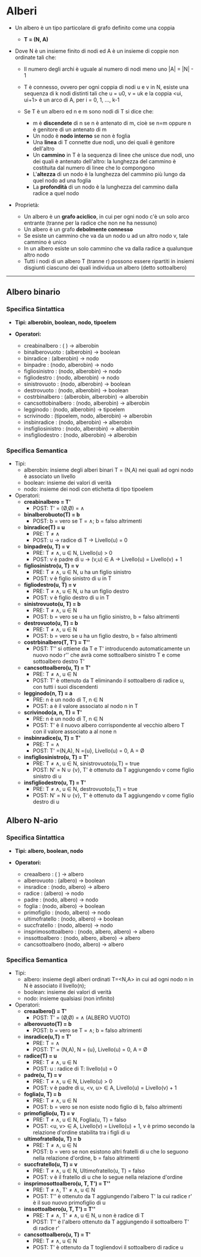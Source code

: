 <h1> Alberi </h1>

* Un albero è un tipo particolare di grafo definito come una coppia
  * **T = (N, A)**
* Dove N è un insieme finito di nodi ed A è un insieme di coppie non ordinate tali che:
  * Il numero degli archi è uguale al numero di nodi meno uno |A| = |N| - 1
  * T è connesso, ovvero per ogni coppia di nodi u e v in N, esiste una sequenza di k nodi distinti tali che u = u0, v = uk e la coppia <ui, ui+1> è un arco di A, per i = 0, 1, ..., k-1

  
  * Se T è un albero ed n e m sono nodi di T si dice che:
    * m è **discendete** di n se n è antenato di m, cioè se n=m oppure n è genitore di un antenato di m
    * Un nodo è **nodo interno** se non è foglia
    * Una **linea** di T connette due nodi, uno dei quali è genitore dell'altro
    * Un **cammino** in T è la sequenza di linee che unisce due nodi, uno dei quali è antenato dell'altro: la lunghezza del cammino è costituita dal numero di linee che lo compongono
    * L'**altezza** di un nodo è la lunghezza del cammino più lungo da quel nodo ad una foglia
    * La **profondità** di un nodo è la lunghezza del cammino dalla radice a quel nodo
  

* Proprietà:
  * Un albero è un **grafo aciclico**, in cui per ogni nodo c'è un solo arco entrante (tranne per la radice che non ne ha nessuno)
  * Un albero è un grafo **debolmente connesso**
  * Se esiste un cammino che va da un nodo u ad un altro nodo v, tale cammino è unico
  * In un albero esiste un solo cammino che va dalla radice a qualunque altro nodo
  * Tutti i nodi di un albero T (tranne r) possono essere ripartiti in insiemi disgiunti ciascuno dei quali individua un albero (detto sottoalbero)

___
<h2> Albero binario </h2>

### Specifica Sintattica

* **Tipi: alberobin, boolean, nodo, tipoelem**

* **Operatori:**
    * creabinalbero : ( ) → alberobin
    * binalberovuoto : (alberobin) → boolean
    * binradice : (alberobin) → nodo
    * binpadre : (nodo, alberobin) → nodo
    * figliosinistro : (nodo, alberobin) → nodo
    * figliodestro : (nodo, alberobin) → nodo
    * sinistrovuoto : (nodo, alberobin) → boolean
    * destrovuoto : (nodo, alberobin) → boolean
    * costrbinalbero : (alberobin, alberobin) → alberobin
    * cancsottobinalbero : (nodo, alberobin) → alberobin
    * legginodo : (nodo, alberobin) → tipoelem
    * scrivinodo : (tipoelem, nodo, alberobin) → alberobin
    * insbinradice : (nodo, alberobin) → alberobin
    * insfigliosinistro : (nodo, alberobin) → alberobin
    * insfigliodestro : (nodo, alberobin) → alberobin

 
### Specifica Semantica
* Tipi:
  * alberobin: insieme degli alberi binari T = (N,A) nei quali ad ogni nodo è associato un livello
  * boolean: insieme dei valori di verità
  * nodo: insieme dei nodi con etichetta di tipo tipoelem
* Operatori:
  * **creabinalbero = T'** 
    * POST: T' = (Ø,Ø) = ∧
  * **binalberobuoto(T) = b**
    * POST: b = vero se T = ∧; b = falso altrimenti
  * **binradice(T) = u**
    * PRE: T ≠ ∧
    * POST: u → radice di T → Livello(u) = 0
  * **binpadre(u, T) = v**
    * PRE: T ≠ ∧, u ∈ N, Livello(u) > 0
    * POST: v è padre di u → (v,u) ∈ A → Livello(u) = Livello(v) + 1
  * **figliosinistro(u, T) = v**
    * PRE: T ≠ ∧, u ∈ N, u ha un figlio sinistro
    * POST: v è figlio sinistro di u in T
  * **figliodestro(u, T) = v**
    * PRE: T ≠ ∧, u ∈ N, u ha un figlio destro
    * POST: v è figlio destro di u in T
  * **sinistrovuoto(u, T) = b**
    * PRE: T ≠ ∧, u ∈ N
    * POST: b = vero se u ha un figlio sinistro, b = falso altrimenti
  * **destrovuoto(u, T) = b**
    * PRE: T ≠ ∧, u ∈ N
    * POST: b = vero se u ha un figlio destro, b = falso altrimenti
  * **costrbinalbero(T, T') = T''**
    * POST: T'' si ottiene da T e T' introducendo automaticamente un nuovo nodo r'' che avrà come sottoalbero sinistro T e come sottoalbero destro T'
  * **cancsottoalbero(u, T) = T'**
    * PRE: T ≠ ∧, u ∈ N
    * POST: T' è ottenuto da T eliminando il sottoalbero di radice u, con tutti i suoi discendenti
  * **legginodo(n, T) = a**
    * PRE: n è un nodo di T, n ∈ N
    * POST: a è il valore associato al nodo n in T
  * **scrivinodo(a, n, T) = T'**
    * PRE: n è un nodo di T, n ∈ N
    * POST: T' è il nuovo albero corrispondente al vecchio albero T con il valore associato a al none n
  * **insbinradice(u, T) = T'**
    * PRE: T = ∧
    * POST: T' =(N,A), N ={u}, Livello(u) = 0, A = Ø
  * **insfigliosinistro(u, T) = T'**
    * PRE: T ≠ ∧, u ∈ N, sinistrovuoto(u,T) = true
    * POST: N' = N ∪ {v}, T' è ottenuto da T aggiungendo v come figlio sinistro di u
  * **insfigliodestro(u, T) = T'**
    * PRE: T ≠ ∧, u ∈ N, destrovuoto(u,T) = true
    * POST: N' = N ∪ {v}, T' è ottenuto da T aggiungendo v come figlio destro di u

<h2> Albero N-ario </h2>

### Specifica Sintattica

* **Tipi: albero, boolean, nodo**

* **Operatori:**
  * creaalbero : ( ) → albero
  * alberovuoto : (albero) → boolean
  * insradice : (nodo, albero) → albero
  * radice : (albero) → nodo
  * padre : (nodo, albero) → nodo
  * foglia : (nodo, albero) → boolean
  * primofiglio : (nodo, albero) → nodo
  * ultimofratello : (nodo, albero) → boolean
  * succfratello : (nodo, albero) → nodo
  * insprimosottoalbero : (nodo, albero, albero) → albero
  * inssottoalbero : (nodo, albero, albero) → albero
  * cancsottoalbero (nodo, albero) → albero
  
### Specifica Semantica
* Tipi:
  * albero: insieme degli alberi ordinati T=<N,A> in cui ad ogni
  nodo n in N è associato il livello(n);
  * boolean: insieme dei valori di verità
  * nodo: insieme qualsiasi (non infinito)
* Operatori: 
  * **creaalbero() = T'**
    * POST: T' = (Ø,Ø) = ∧ (ALBERO VUOTO)
  * **alberovuoto(T) = b**
    * POST: b = vero se T = ∧; b = falso altrimenti
  * **insradice(u,T) = T'**
    * PRE: T = ∧
    * POST: T' = (N,A), N = {u}, Livello(u) = 0, A = Ø
  * **radice(T) = u**
    * PRE: T ≠ ∧, u ∈ N
    * POST: u : radice di T: livello(u) = 0
  * **padre(u, T) = v**
    * PRE: T ≠ ∧, u ∈ N, Livello(u) > 0
    * POST: v è padre di u, <v, u> ∈ A, Livello(u) = Livello(v) + 1
  * **foglia(u, T) = b**
    * PRE: T ≠ ∧, u ∈ N
    * POST: b = vero se non esiste nodo figlio di b, falso altrimenti
  * **primofiglio(u, T) = v**
    * PRE: T ≠ ∧, u ∈ N, Foglia(u, T) = falso
    * POST: <u, v> ∈ A, Livello(v) = Livello(u) + 1, v è primo secondo la relazione d'ordine stabilita tra i figli di u
  * **ultimofratello(u, T) = b** 
    * PRE: T ≠ ∧, u ∈ N
    * POST: b = vero se non esistono altri fratelli di u che lo seguono nella relazione d'ordine, b = falso altrimenti
  * **succfratello(u, T) = v**
    * PRE: T ≠ ∧, u ∈ N, Ultimofratello(u, T) = falso
    * POST: v è il fratello di u che lo segue nella relazione d'ordine
  * **insprimosottoalbero(u, T, T') = T''**
    * PRE: T ≠ ∧, T' ≠ ∧, u ∈ N
    * POST: T'' è ottenuto da T aggiungendo l'albero T' la cui radice r' è il suo nuovo primofiglio di u
  * **inssottoalbero(u, T, T') = T''**
    * PRE: T ≠ ∧, T' ≠ ∧, u ∈ N, u non è radice di T
    * POST: T'' è l'albero ottenuto da T aggiungendo il sottoalbero T' di radice r'
  * **cancsottoalbero(u, T) = T'**
    * PRE: T ≠ ∧, u ∈ N
    * POST: T' è ottenuto da T togliendovi il sottoalbero di radice u